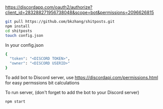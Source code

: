 https://discordapp.com/oauth2/authorize?client_id=283288271956738048&scope=bot&permissions=2096626815

```bash
git pull https://github.com/bkzhang/shitposts.git
npm install
cd shitposts
touch config.json
```

In your config.json
```bash
{
  "token": "<DISCORD TOKEN>",
  "owner": "<DISCORD USERID>"
}
```

To add bot to Discord server, use https://discordapi.com/permissions.html for easy permssions bit calculations

To run server, (don't forget to add the bot to your Discord server) 
```bash
npm start
```
